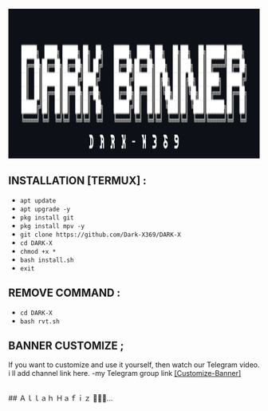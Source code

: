 <!-- Image -->
<p align="center">
	<img src="https://github.com/Dark-X369/DARK-X/blob/main/Dark.jpg" width="650px" height="300px">
</p>


## INSTALLATION [TERMUX] :

* `apt update`
* `apt upgrade -y`
* `pkg install git`
* `pkg install mpv -y`
* `git clone https://github.com/Dark-X369/DARK-X`
* `cd DARK-X`
* `chmod +x *`
* `bash install.sh`
* `exit`
  
## REMOVE COMMAND :

* `cd DARK-X`
* `bash rvt.sh`

## BANNER CUSTOMIZE ;

If you want to customize and use it yourself, then watch our Telegram video. i ll add channel link here. -my Telegram group link [[Customize-Banner]](https://t.me/Dark_X369/17)

<br />
## Ａｌｌａｈ Ｈａｆｉｚ ✌🏻💝...
